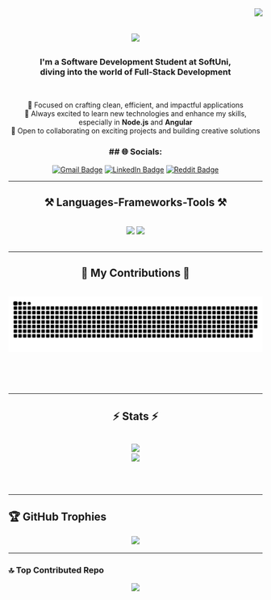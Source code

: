 <img align="right" src="https://visitor-badge.laobi.icu/badge?page_id=ViktorStoichev.ViktorStoichev" />

<h1 align="center">
    <img src="https://readme-typing-svg.herokuapp.com/?font=Righteous&size=35&center=true&vCenter=true&width=500&height=70&duration=4000&lines=Hi+There!+👋;+I'm+Viktor+Stoichev!;" />
</h1>

<h3 align="center">I'm a Software Development Student at SoftUni, <br> diving into the world of Full-Stack Development</h3>

<br/>

<div align="center">
 
🌟 Focused on crafting clean, efficient, and impactful applications<br>
🎯 Always excited to learn new technologies and enhance my skills, especially in **Node.js** and **Angular**<br>
🤝 Open to collaborating on exciting projects and building creative solutions<br>

 </div>
 
<div align="center"> 
<h3>## 🌐 Socials:</h3>

<p align="center">
  <a href="mailto:viktor.stoichev534@gmail.com"><img src="https://img.shields.io/badge/Gmail-viktor.stoichev534@gmail.com-D14836?style=for-the-badge&logo=gmail&logoColor=white" alt="Gmail Badge"></a>
  <a href="https://www.linkedin.com/in/viktor-stoichev-20877a338" target="_blank"><img src="https://img.shields.io/badge/LinkedIn-Viktor Stoichev-0077B5?style=for-the-badge&logo=linkedin&logoColor=white" alt="LinkedIn Badge"></a>
  <a href="https://reddit.com/user/Miserable-Bat-3330" target="_blank"><img src="https://img.shields.io/badge/Reddit-Viktor Stoichev-FF4500?style=for-the-badge&logo=reddit&logoColor=white" alt="Reddit Badge"></a>
</p>

</div>

 <hr/>
 
<h2 align="center">⚒️ Languages-Frameworks-Tools ⚒️</h2>
<br/>
<div align="center">
    <img src="https://skillicons.dev/icons?i=html,css,vscode,github,git" />
    <img src="https://skillicons.dev/icons?i=nodejs,javascript,typescript,express,firebase,mongodb,angular" /><br>
</div>

<br/>
<hr/>

<div align="center">
  <h2>🐍 My Contributions 🐍</h2>
  <br>
  <img alt="snake eating my contributions" src="https://raw.githubusercontent.com/ViktorStoichev/github-contribution-grid-snake/refs/heads/main/github-user-contribution.svg?token=GHSAT0AAAAAACZZBAQHOY6MAYSCBY3RQJPUZZV2JEA" />
  
  <br/><br/><br/>
</div>

<hr/>

<h2 align="center">⚡ Stats ⚡</h2>
<br>
<div align=center>
  <img src="https://github-readme-stats.vercel.app/api?username=ViktorStoichev&theme=blueberry&hide_border=false&include_all_commits=true&count_private=false" width="450"/><br>
  <img src="https://github-readme-stats.vercel.app/api/top-langs/?username=ViktorStoichev&theme=blueberry&hide_border=false&include_all_commits=true&count_private=false&layout=compact" width="350"/>
</div>

<br/><br/>

<hr/>

## 🏆 GitHub Trophies
<div align="center">
  <img src="https://github-profile-trophy.vercel.app/?username=ViktorStoichev&theme=blueberry&no-frame=false&no-bg=true&margin-w=4" width="800"/>
</div>

---

### 🔝 Top Contributed Repo
<div align="center">
  <img src="https://github-contributor-stats.vercel.app/api?username=ViktorStoichev&limit=5&theme=blueberry&combine_all_yearly_contributions=true" width="450"/>
</div>
